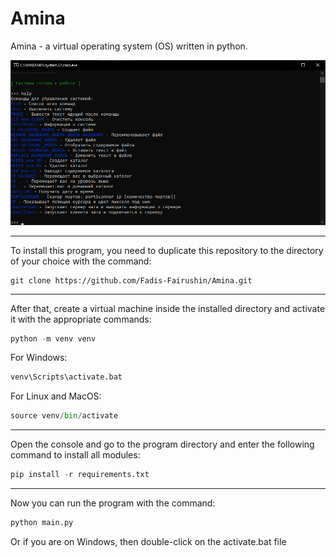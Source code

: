 # Amina

Amina - a virtual operating system (OS) written in python.

![](Images/image.png)

---

To install this program, you need to duplicate this repository to the directory of your choice with the command:

```git
git clone https://github.com/Fadis-Fairushin/Amina.git
```

---

After that, create a virtual machine inside the installed directory and activate it with the appropriate commands:

```python
python -m venv venv
```

For Windows:

```python
venv\Scripts\activate.bat
```

For Linux and MacOS:

```python
source venv/bin/activate
```

---

Open the console and go to the program directory and enter the following command to install all modules:

```python
pip install -r requirements.txt
```

---

Now you can run the program with the command:

```python
python main.py
```

Or if you are on Windows, then double-click on the activate.bat file